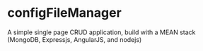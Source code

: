 # configFileManager

A simple single page CRUD application,
build with a MEAN stack (MongoDB, Expressjs, AngularJS, and nodejs)
